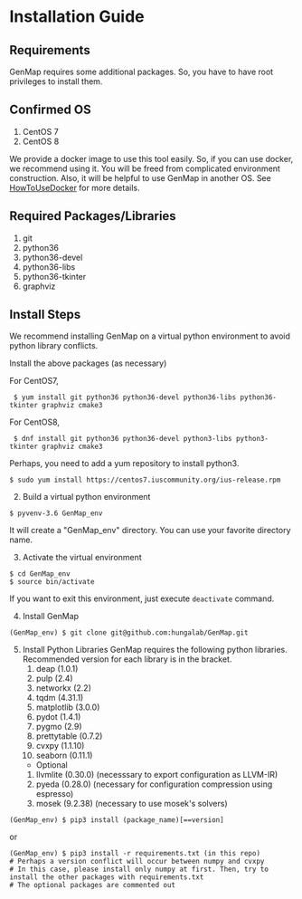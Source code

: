 # Installation Guide
## Requirements
GenMap requires some additional packages. So, you have to have root privileges to install them.

## Confirmed OS
1. CentOS 7
1. CentOS 8

We provide a docker image to use this tool easily.
So, if you can use docker, we recommend using it.
You will be freed from complicated environment construction.
Also, it will be helpful to use GenMap in another OS.
See [HowToUseDocker](../docker/HowToUseDocker.md) for more details.

## Required Packages/Libraries
1. git
1. python36
1. python36-devel
1. python36-libs
1. python36-tkinter
1. graphviz

## Install Steps
We recommend installing GenMap on a virtual python environment to avoid python library conflicts.

Install the above packages (as necessary)

For CentOS7,
```
 $ yum install git python36 python36-devel python36-libs python36-tkinter graphviz cmake3
```

For CentOS8,
```
 $ dnf install git python36 python36-devel python3-libs python3-tkinter graphviz cmake3
```

Perhaps, you need to add a yum repository to install python3.
```
$ sudo yum install https://centos7.iuscommunity.org/ius-release.rpm
```

2. Build a virtual python environment
```
$ pyvenv-3.6 GenMap_env
```
It will create a "GenMap_env" directory. You can use your favorite directory name.

3. Activate the virtual environment
```
$ cd GenMap_env
$ source bin/activate
```
If you want to exit this environment, just execute ``deactivate`` command.


4. Install GenMap
 ```
(GenMap_env) $ git clone git@github.com:hungalab/GenMap.git
```

5. Install Python Libraries
GenMap requires the following python libraries. Recommended version for each library is in the bracket.
    1. deap (1.0.1)
    1. pulp (2.4)
    1. networkx (2.2)
    1. tqdm (4.31.1)
    1. matplotlib (3.0.0)
    1. pydot (1.4.1)
    1. pygmo (2.9)
    1. prettytable (0.7.2)
    1. cvxpy (1.1.10)
    1. seaborn (0.11.1)
    * Optional
    1. llvmlite (0.30.0) (necesssary to export configuration as LLVM-IR)
    1. pyeda (0.28.0) (necessary for configuration compression using espresso)
    1. mosek (9.2.38) (necessary to use mosek's solvers)

```
(GenMap_env) $ pip3 install (package_name)[==version]
```
 or
 ```
 (GenMap_env) $ pip3 install -r requirements.txt (in this repo)
 # Perhaps a version conflict will occur between numpy and cvxpy
 # In this case, please install only numpy at first. Then, try to install the other packages with requirements.txt
 # The optional packages are commented out
 ```